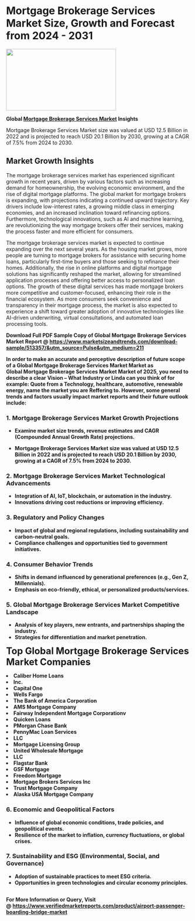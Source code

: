 <H1>Mortgage Brokerage Services Market Size, Growth and Forecast from 2024 - 2031</H1><img class="aligncenter size-medium wp-image-584254" src="https://thirdeyenews.in/wp-content/uploads/2024/09/Global-Market-Research-300x168.jpeg" alt="" width="300" height="168" /><p><strong>Global&nbsp;<a href="https://www.marketsizeandtrends.com/download-sample/513357/&amp;utm_source=Pulse&amp;utm_medium=211">Mortgage Brokerage Services Market</a> Insights</strong></p><p>Mortgage Brokerage Services Market size was valued at USD 12.5 Billion in 2022 and is projected to reach USD 20.1 Billion by 2030, growing at a CAGR of 7.5% from 2024 to 2030.</p><p><h2>Market Growth Insights</h2> <p>The mortgage brokerage services market has experienced significant growth in recent years, driven by various factors such as increasing demand for homeownership, the evolving economic environment, and the rise of digital mortgage platforms. The global market for mortgage brokers is expanding, with projections indicating a continued upward trajectory. Key drivers include low-interest rates, a growing middle class in emerging economies, and an increased inclination toward refinancing options. Furthermore, technological innovations, such as AI and machine learning, are revolutionizing the way mortgage brokers offer their services, making the process faster and more efficient for consumers.</p> <p><strong></strong></p> <p>The mortgage brokerage services market is expected to continue expanding over the next several years. As the housing market grows, more people are turning to mortgage brokers for assistance with securing home loans, particularly first-time buyers and those seeking to refinance their homes. Additionally, the rise in online platforms and digital mortgage solutions has significantly reshaped the market, allowing for streamlined application processes and offering better access to personalized loan options. The growth of these digital services has made mortgage brokers more competitive and customer-focused, enhancing their role in the financial ecosystem. As more consumers seek convenience and transparency in their mortgage process, the market is also expected to experience a shift toward greater adoption of innovative technologies like AI-driven underwriting, virtual consultations, and automated loan processing tools.</p> <p><strong></p><p><span class=""><strong>Download Full PDF Sample Copy of Global Mortgage Brokerage Services Market Report</strong> @ <a href="https://www.marketsizeandtrends.com/download-sample/513357/&amp;utm_source=Pulse&amp;utm_medium=211" target="_blank">https://www.marketsizeandtrends.com/download-sample/513357/&amp;utm_source=Pulse&amp;utm_medium=211</a></span></p><p>In order to make an accurate and perceptive description of future scope of a Global&nbsp;Mortgage Brokerage Services Market Market as Global&nbsp;Mortgage Brokerage Services Market Market of 2025, you need to describe a clear Vision &ndash; What Industry or Linda can you think of for example: Quote from a Technology, healthcare, automotive, renewable energy, name the market you are Reffering to. However, some general trends and factors usually impact market reports and their future outlook include:</p><h3>1.&nbsp;<strong>Mortgage Brokerage Services Market Growth Projections</strong></h3><ul><li>Examine market size trends, revenue estimates and CAGR (Compounded Annual Growth Rate) projections.</li><li><p>Mortgage Brokerage Services Market size was valued at USD 12.5 Billion in 2022 and is projected to reach USD 20.1 Billion by 2030, growing at a CAGR of 7.5% from 2024 to 2030.</p></li></ul><h3>2.&nbsp;<strong>Mortgage Brokerage Services Market Technological Advancements</strong></h3><ul><li>Integration of AI, IoT, blockchain, or automation in the industry.</li><li>Innovations driving cost reductions or improving efficiency.</li></ul><h3>3.&nbsp;<strong>Regulatory and Policy Changes</strong></h3><ul><li>Impact of global and regional regulations, including sustainability and carbon-neutral goals.</li><li>Compliance challenges and opportunities tied to government initiatives.</li></ul><h3>4.&nbsp;<strong>Consumer Behavior Trends</strong></h3><ul><li>Shifts in demand influenced by generational preferences (e.g., Gen Z, Millennials).</li><li>Emphasis on eco-friendly, ethical, or personalized products/services.</li></ul><h3>5.&nbsp;<strong>Global Mortgage Brokerage Services Market Competitive Landscape</strong></h3><ul><li>Analysis of key players, new entrants, and partnerships shaping the industry.</li><li>Strategies for differentiation and market penetration.</li></ul><p data-pm-slice="1 1 []"><span style="color: inherit; font-family: inherit; font-size: 25px;">Top Global Mortgage Brokerage Services Market Companies</span></p><div class="" data-test-id=""><p><li>Caliber Home Loans</li><li> lnc.</li><li> Capital One</li><li> Wells Fargo</li><li> The Bank of America Corporation</li><li> AMS Mortgage Company</li><li> Fairway Independent Mortgage Corporationv</li><li> Quicken Loans</li><li> PMorgan Chase Bank</li><li> PennyMac Loan Services</li><li> LLC</li><li> Mortgage Licensing Group</li><li> United Wholesale Mortgage</li><li> LLC</li><li> Flagstar Bank</li><li> GSF Mortgage</li><li> Freedom Mortgage</li><li> Mortgage Brokers Services Inc</li><li> Trust Mortgage Company</li><li> Alaska USA Mortgage Company</li></p></div><h3>6.&nbsp;<strong>Economic and Geopolitical Factors</strong></h3><ul><li>Influence of global economic conditions, trade policies, and geopolitical events.</li><li>Resilience of the market to inflation, currency fluctuations, or global crises.</li></ul><h3>7.&nbsp;<strong>Sustainability and ESG (Environmental, Social, and Governance)</strong></h3><ul><li>Adoption of sustainable practices to meet ESG criteria.</li><li>Opportunities in green technologies and circular economy principles.</li></ul><h2><strong style="font-size: 14px;">For More Information or Query, Visit @&nbsp;</strong><a style="background-color: #ffffff; font-size: 14px;" href="https://www.marketsizeandtrends.com/report/mortgage-brokerage-services-market/" target="_blank">https://www.verifiedmarketreports.com/product/airport-passenger-boarding-bridge-market</a></h2>
